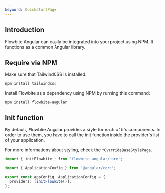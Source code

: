 ```yaml
---
keyword: QuickstartPage
---
```


## Introduction

Flowbite Angular can easily be integrated into your project using NPM. It functions as a common Angular library.

## Require via NPM

Make sure that TailwindCSS is installed.

```bash
npm install tailwindcss
```

Install Flowbite as a dependency using NPM by running this command:

```bash
npm install flowbite-angular
```

## Init function

By default, Flowbite Angular provides a style for each of it's components. In order to use them, you have to call the init function inside the provider's list of your application.

For more informations about styling, check the `*OverrideBaseStylePage`.

```typescript
import { initFlowbite } from 'flowbite-angular/core';

import { ApplicationConfig } from '@angular/core';

export const appConfig: ApplicationConfig = {
  providers: [initFlowbite()],
};
```

